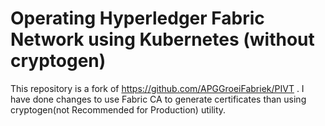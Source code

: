 # Operating Hyperledger Fabric Network using Kubernetes (without cryptogen) 
This repository is a fork of https://github.com/APGGroeiFabriek/PIVT . I have done changes to use Fabric CA to generate certificates than using cryptogen(not Recommended for Production) utility. 

